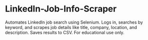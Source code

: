 # LinkedIn-Job-Info-Scraper
Automates LinkedIn job search using Selenium. Logs in, searches by keyword, and scrapes job details like title, company, location, and description. Saves results to CSV. For educational use only.
